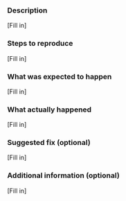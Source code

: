 ### Description

  [Fill in]

### Steps to reproduce

  [Fill in]

### What was expected to happen

  [Fill in]

### What actually happened

  [Fill in]

### Suggested fix (optional)

  [Fill in]

### Additional information (optional)

  [Fill in]

